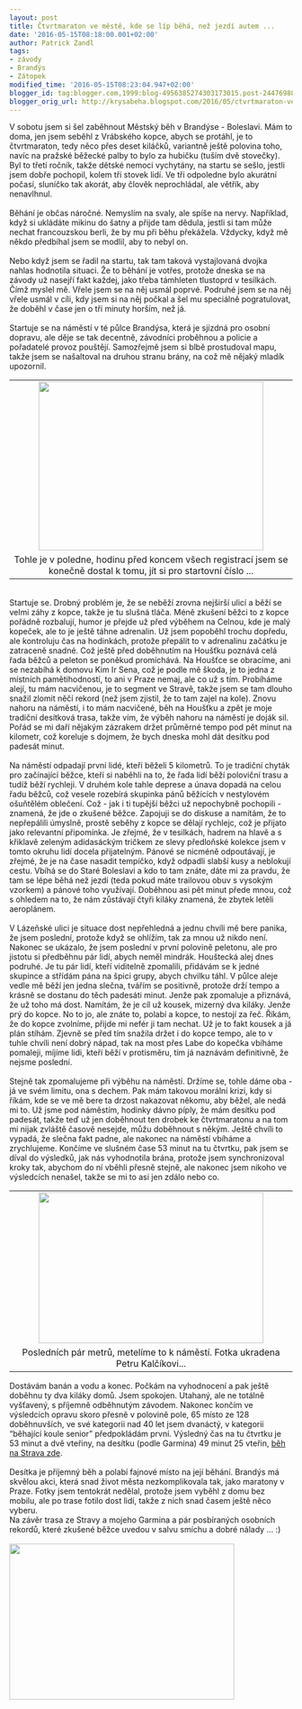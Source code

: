 ```yaml
---
layout: post
title: Čtvrtmaraton ve městě, kde se líp běhá, než jezdí autem ...
date: '2016-05-15T08:18:00.001+02:00'
author: Patrick Zandl
tags:
- závody
- Brandýs
- Zátopek
modified_time: '2016-05-15T08:23:04.947+02:00'
blogger_id: tag:blogger.com,1999:blog-4956385274303173015.post-2447698854922996622
blogger_orig_url: http://krysabeha.blogspot.com/2016/05/ctvrtmaraton-ve-meste-kde-se-lip-beha.html
---
```


V sobotu jsem si šel zaběhnout Městský běh v Brandýse - Boleslavi. Mám to doma, jen jsem seběhl z Vrábského kopce, abych se protáhl, je to čtvrtmaraton, tedy něco přes deset kiláčků, variantně ještě polovina toho, navíc na pražské běžecké palby to bylo za hubičku (tuším dvě stovečky). Byl to třetí ročník, takže dětské nemoci vychytány, na startu se sešlo, jestli jsem dobře pochopil, kolem tří stovek lidí. Ve tři odpoledne bylo akurátní počasí, sluníčko tak akorát, aby člověk neprochládal, ale větřík, aby nenavlhnul.<br /><a name='more'></a><br />Běhání je občas náročné. Nemyslím na svaly, ale spíše na nervy. Například, když si ukládáte mikinu do šatny a přijde tam dědula, jestli si tam může nechat francouzskou berli, že by mu při běhu překážela. Vždycky, když mě někdo předbíhal jsem se modlil, aby to nebyl on.<br /><br />Nebo když jsem se řadil na startu, tak tam taková vystajlovaná dvojka nahlas hodnotila situaci. Že to běhání je votřes, protože dneska se na závody už nasejří fakt každej, jako třeba támhleten tlustoprd v tesilkách. Čímž myslel mě. Vřele jsem se na něj usmál poprvé. Podruhé jsem se na něj vřele usmál v cíli, kdy jsem si na něj počkal a šel mu speciálně pogratulovat, že doběhl v čase jen o tři minuty horším, než já. <br /><br />Startuje se na náměstí v té půlce Brandýsa, která je sjízdná pro osobní dopravu, ale děje se tak decentně, závodníci proběhnou a policie a pořadatelé provoz pouštějí. Samozřejmě jsem si blbě prostudoval mapu, takže jsem se našaltoval na druhou stranu brány, na což mě nějaký mladík upozornil. <br /><table align="center" cellpadding="0" cellspacing="0" class="tr-caption-container" style="margin-left: auto; margin-right: auto; text-align: center;"><tbody><tr><td style="text-align: center;"><img height="300" src="https://scontent-ams3-1.xx.fbcdn.net/l/t31.0-8/p720x720/13173056_10156777424595018_2013328416435583275_o.jpg" style="margin-left: auto; margin-right: auto;" width="400" /></td></tr><tr><td class="tr-caption" style="text-align: center;">Tohle je v poledne, hodinu před koncem všech registrací jsem se konečně dostal k tomu, jít si pro startovní číslo ...</td></tr></tbody></table><br />Startuje se. Drobný problém je, že se neběží zrovna nejširší ulicí a běží se velmi záhy z kopce, takže je tu slušná tláča. Méně zkušení běžci to z kopce pořádně rozbalují, humor je přejde už před výběhem na Celnou, kde je malý kopeček, ale to je ještě táhne adrenalin. Už jsem popoběhl trochu dopředu, ale kontroluju čas na hodinkách, protože přepálit to v adrenalinu začátku je zatraceně snadné. Což ještě před doběhnutím na Houšťku poznává celá řada běžců a peleton se poněkud promíchává. Na Houšťce se obracíme, ani se nezabíhá k domovu Kim Ir Sena, což je podle mě škoda, je to jedna z místních pamětihodností, to ani v Praze nemaj, ale co už s tím. Probíháme alejí, tu mám nacvičenou, je to segment ve Stravě, takže jsem se tam dlouho snažil zlomit něčí rekord (než jsem zjistil, že to tam zajel na kole). Znovu nahoru na náměstí, i to mám nacvičené, běh na Houšťku a zpět je moje tradiční desítková trasa, takže vím, že výběh nahoru na náměstí je doják sil. Pořád se mi daří nějakým zázrakem držet průměrné tempo pod pět minut na kilometr, což koreluje s dojmem, že bych dneska mohl dát desítku pod padesát minut. <br /><br />Na náměstí odpadají první lidé, kteří běželi 5 kilometrů. To je tradiční chyták pro začínající běžce, kteří si naběhli na to, že řada lidí běží poloviční trasu a tudíž běží rychleji. V druhém kole tahle deprese a únava dopadá na celou řadu běžců, což vesele rozebírá skupinka pánů běžících v nestylovém ošuňtělém oblečení. Což - jak i ti tupější běžci už nepochybně pochopili - znamená, že jde o zkušené běžce. Zapojuji se do diskuse a namítám, že to nepřepálili úmyslně, prostě seběhy z kopce se dělají rychlejc, což je přijato jako relevantní připomínka. Je zřejmé, že v tesilkách, hadrem na hlavě a s křiklavě zeleným adidasáckým tričkem ze slevy předloňské kolekce jsem v tomto okruhu lidí docela přijatelným. Pánové se nicméně odpoutávají, je zřejmé, že je na čase nasadit tempíčko, když odpadli slabší kusy a neblokují cestu. Vbíhá se do Staré Boleslavi a kdo to tam znáte, dáte mi za pravdu, že tam se lépe běhá než jezdí (teda pokud máte trailovou obuv s vysokým vzorkem) a pánové toho využívají. Doběhnou asi pět minut přede mnou, což s ohledem na to, že nám zůstávají čtyři kiláky znamená, že zbytek letěli aeroplánem. <br /><br />V Lázeňské ulici je situace dost nepřehledná a jednu chvíli mě bere panika, že jsem poslední, protože když se ohlížím, tak za mnou už nikdo není. Nakonec se ukázalo, že jsem poslední v první polovině peletonu, ale pro jistotu si předběhnu pár lidí, abych neměl mindrák. Houštecká alej dnes podruhé. Je tu pár lidí, kteří viditelně zpomalili, přidávám se k jedné skupince a střídám pána na špici grupy, abych chvilku táhl. V půlce aleje vedle mě běží jen jedna slečna, tvářím se positivně, protože drží tempo a krásně se dostanu do těch padesáti minut. Jenže pak zpomaluje a přiznává, že už toho má dost. Namítám, že je cíl už kousek, mizerný dva kiláky. Jenže prý do kopce. No to jo, ale znáte to, polabí a kopce, to nestojí za řeč. Říkám, že do kopce zvolníme, přijde mi nefér ji tam nechat. Už je to fakt kousek a já plán stíhám. Zjevně se před tím snažila držet i do kopce tempo, ale to v tuhle chvíli není dobrý nápad, tak na most přes Labe do kopečka vbíháme pomaleji, míjíme lidi, kteří běží v protisměru, tím já naznávám definitivně, že nejsme poslední. <br /><br />Stejně tak zpomalujeme při výběhu na náměstí. Držíme se, tohle dáme oba - já ve svém limitu, ona s dechem. Pak mám takovou morální krizi, kdy si říkám, kde se ve mě bere ta drzost nakazovat někomu, aby běžel, ale nedá mi to. Už jsme pod náměstím, hodinky dávno píply, že mám desítku pod padesát, takže teď už jen doběhnout ten drobek ke čtvrtmaratonu a na tom mi nijak zvláště časově nesejde, můžu doběhnout s někým. Ještě chvíli to vypadá, že slečna fakt padne, ale nakonec na náměstí vbíháme a zrychlujeme. Končíme ve slušném čase 53 minut na tu čtvrtku, pak jsem se díval do výsledků, jak nás vyhodnotila brána, protože jsem synchronizoval kroky tak, abychom do ní vběhli přesně stejně, ale nakonec jsem nikoho ve výsledcích nenašel, takže se mi to asi jen zdálo nebo co. <br /><table align="center" cellpadding="0" cellspacing="0" class="tr-caption-container" style="margin-left: auto; margin-right: auto; text-align: center;"><tbody><tr><td style="text-align: center;"><img height="268" src="https://scontent-ams3-1.xx.fbcdn.net/t31.0-8/p720x720/13173536_10156777443920018_7945523419821947683_o.jpg" style="margin-left: auto; margin-right: auto;" width="400" /></td></tr><tr><td class="tr-caption" style="text-align: center;">Posledních pár metrů, metelíme to k náměstí. Fotka ukradena Petru Kalčíkovi...</td></tr></tbody></table>Dostávám banán a vodu a konec. Počkám na vyhodnocení a pak ještě doběhnu ty dva kiláky domů. Jsem spokojen. Utahaný, ale ne totálně vyšťavený, s příjemně odběhnutým závodem. Nakonec končím ve výsledcích opravu skoro přesně v polovině pole, 65 místo ze 128 doběhnuvších, ve své kategorii nad 40 let jsem dvanáctý, v kategorii “běhající koule senior” předpokládám první. Výsledný čas na tu čtvrtku je 53 minut a dvě vteřiny, na desítku (podle Garmina) 49 minut 25 vteřin, <a href="https://www.strava.com/activities/575836618">běh na Strava zde</a>.  <br /><br />Desítka je příjemný běh a polabí fajnové místo na její běhání. Brandýs má skvělou akci, která snad život města nezkomplikovala tak, jako maratony v Praze. Fotky jsem tentokrát nedělal, protože jsem vyběhl z domu bez mobilu, ale po trase fotilo dost lidí, takže z nich snad časem ještě něco vyberu.<br />Na závěr trasa ze Stravy a mojeho Garmina a pár posbíraných osobních rekordů, které zkušené běžce uvedou v salvu smíchu a dobré nálady ... :)<br /><br /><img height="277" src="https://scontent-ams3-1.xx.fbcdn.net/t31.0-8/13217442_10156777465690018_1417357005360790726_o.jpg" width="400" />